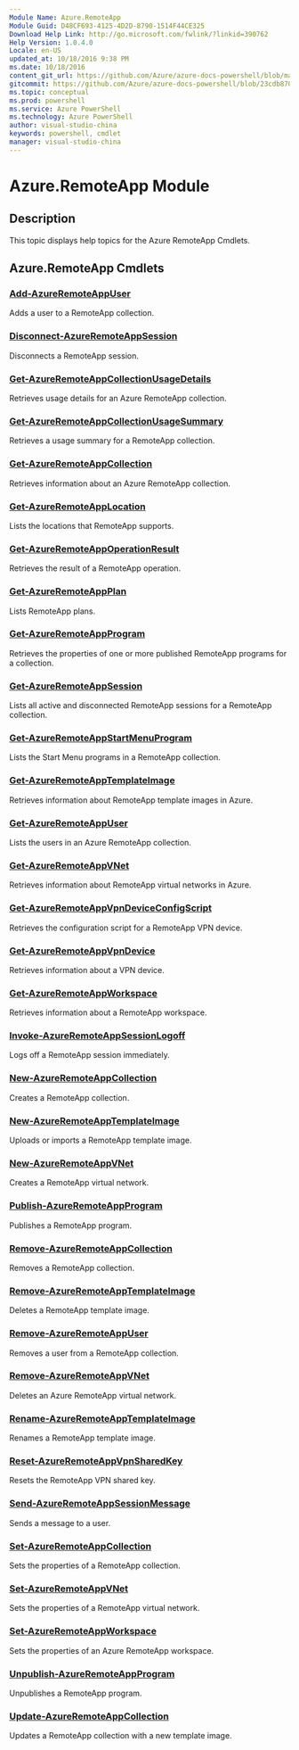```yaml
---
Module Name: Azure.RemoteApp
Module Guid: D48CF693-4125-4D2D-8790-1514F44CE325
Download Help Link: http://go.microsoft.com/fwlink/?linkid=390762
Help Version: 1.0.4.0
Locale: en-US
updated_at: 10/18/2016 9:38 PM
ms.date: 10/18/2016
content_git_url: https://github.com/Azure/azure-docs-powershell/blob/master/azureps-cmdlets-docs/ServiceManagement/Azure.RemoteApp/v0.9.8/Azure.RemoteApp.md
gitcommit: https://github.com/Azure/azure-docs-powershell/blob/23cdb8705d4ab9807c0e21b238f3b134a7d49c7d/azureps-cmdlets-docs/ServiceManagement/Azure.RemoteApp/v0.9.8/Azure.RemoteApp.md
ms.topic: conceptual
ms.prod: powershell
ms.service: Azure PowerShell
ms.technology: Azure PowerShell
author: visual-studio-china
keywords: powershell, cmdlet
manager: visual-studio-china
---
```


# Azure.RemoteApp Module
## Description
This topic displays help topics for the Azure RemoteApp Cmdlets. 

## Azure.RemoteApp Cmdlets
### [Add-AzureRemoteAppUser](.\Add-AzureRemoteAppUser.md)
Adds a user to a RemoteApp collection.


### [Disconnect-AzureRemoteAppSession](.\Disconnect-AzureRemoteAppSession.md)
Disconnects a RemoteApp session.


### [Get-AzureRemoteAppCollectionUsageDetails](.\Get-AzureRemoteAppCollectionUsageDetails.md)
Retrieves usage details for an Azure RemoteApp collection.


### [Get-AzureRemoteAppCollectionUsageSummary](.\Get-AzureRemoteAppCollectionUsageSummary.md)
Retrieves a usage summary for a RemoteApp collection.


### [Get-AzureRemoteAppCollection](.\Get-AzureRemoteAppCollection.md)
Retrieves information about an Azure RemoteApp collection.


### [Get-AzureRemoteAppLocation](.\Get-AzureRemoteAppLocation.md)
Lists the locations that RemoteApp supports.


### [Get-AzureRemoteAppOperationResult](.\Get-AzureRemoteAppOperationResult.md)
Retrieves the result of a RemoteApp operation.


### [Get-AzureRemoteAppPlan](.\Get-AzureRemoteAppPlan.md)
Lists RemoteApp plans.


### [Get-AzureRemoteAppProgram](.\Get-AzureRemoteAppProgram.md)
Retrieves the properties of one or more published RemoteApp programs for a collection.


### [Get-AzureRemoteAppSession](.\Get-AzureRemoteAppSession.md)
Lists all active and disconnected RemoteApp sessions for a RemoteApp collection.


### [Get-AzureRemoteAppStartMenuProgram](.\Get-AzureRemoteAppStartMenuProgram.md)
Lists the Start Menu programs in a RemoteApp collection.


### [Get-AzureRemoteAppTemplateImage](.\Get-AzureRemoteAppTemplateImage.md)
Retrieves information about RemoteApp template images in Azure.


### [Get-AzureRemoteAppUser](.\Get-AzureRemoteAppUser.md)
Lists the users in an Azure RemoteApp collection.


### [Get-AzureRemoteAppVNet](.\Get-AzureRemoteAppVNet.md)
Retrieves information about RemoteApp virtual networks in Azure.


### [Get-AzureRemoteAppVpnDeviceConfigScript](.\Get-AzureRemoteAppVpnDeviceConfigScript.md)
Retrieves the configuration script for a RemoteApp VPN device.


### [Get-AzureRemoteAppVpnDevice](.\Get-AzureRemoteAppVpnDevice.md)
Retrieves information about a VPN device.


### [Get-AzureRemoteAppWorkspace](.\Get-AzureRemoteAppWorkspace.md)
Retrieves information about a RemoteApp workspace.


### [Invoke-AzureRemoteAppSessionLogoff](.\Invoke-AzureRemoteAppSessionLogoff.md)
Logs off a RemoteApp session immediately.


### [New-AzureRemoteAppCollection](.\New-AzureRemoteAppCollection.md)
Creates a RemoteApp collection.


### [New-AzureRemoteAppTemplateImage](.\New-AzureRemoteAppTemplateImage.md)
Uploads or imports a RemoteApp template image.


### [New-AzureRemoteAppVNet](.\New-AzureRemoteAppVNet.md)
Creates a RemoteApp virtual network.


### [Publish-AzureRemoteAppProgram](.\Publish-AzureRemoteAppProgram.md)
Publishes a RemoteApp program.


### [Remove-AzureRemoteAppCollection](.\Remove-AzureRemoteAppCollection.md)
Removes a RemoteApp collection.


### [Remove-AzureRemoteAppTemplateImage](.\Remove-AzureRemoteAppTemplateImage.md)
Deletes a RemoteApp template image.


### [Remove-AzureRemoteAppUser](.\Remove-AzureRemoteAppUser.md)
Removes a user from a RemoteApp collection.


### [Remove-AzureRemoteAppVNet](.\Remove-AzureRemoteAppVNet.md)
Deletes an Azure RemoteApp virtual network.


### [Rename-AzureRemoteAppTemplateImage](.\Rename-AzureRemoteAppTemplateImage.md)
Renames a RemoteApp template image.


### [Reset-AzureRemoteAppVpnSharedKey](.\Reset-AzureRemoteAppVpnSharedKey.md)
Resets the RemoteApp VPN shared key.


### [Send-AzureRemoteAppSessionMessage](.\Send-AzureRemoteAppSessionMessage.md)
Sends a message to a user.


### [Set-AzureRemoteAppCollection](.\Set-AzureRemoteAppCollection.md)
Sets the properties of a RemoteApp collection.


### [Set-AzureRemoteAppVNet](.\Set-AzureRemoteAppVNet.md)
Sets the properties of a RemoteApp virtual network.


### [Set-AzureRemoteAppWorkspace](.\Set-AzureRemoteAppWorkspace.md)
Sets the properties of an Azure RemoteApp workspace.


### [Unpublish-AzureRemoteAppProgram](.\Unpublish-AzureRemoteAppProgram.md)
Unpublishes a RemoteApp program.


### [Update-AzureRemoteAppCollection](.\Update-AzureRemoteAppCollection.md)
Updates a RemoteApp collection with a new template image.



